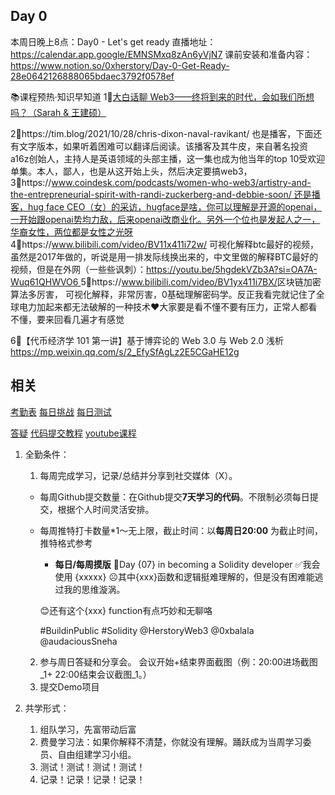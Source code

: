 ## Day 0
本周日晚上8点：Day0 - Let's get ready
直播地址：https://calendar.app.google/EMNSMxq8zAn6yVjN7
课前安装和准备内容：https://www.notion.so/0xherstory/Day-0-Get-Ready-28e0642126888065bdaec3792f0578ef


📚课程预热·知识早知道
1⃣️[大白话聊 Web3——终将到来的时代，会如我们所想吗？（Sarah & 王建硕）](https://www.xiaoyuzhoufm.com/episode/62d93b1cfa15142e17251e05?s=eyJ1IjogIjVmYzM2ZGRlZTBmNWU3MjNiYjg2ODE3YSJ9)

2⃣️https://tim.blog/2021/10/28/chris-dixon-naval-ravikant/ 也是播客，下面还有文字版本，如果听着困难可以翻译后阅读。该播客及其牛皮，来自著名投资a16z创始人，主持人是英语领域的头部主播，这一集也成为他当年的top 10受欢迎单集。本人，鄙人，也是从这开始上头，然后决定要搞web3，
3⃣️https://www.coindesk.com/podcasts/women-who-web3/artistry-and-the-entrepreneurial-spirit-with-randi-zuckerberg-and-debbie-soon/ 还是播客，hug face CEO（女）的采访，hugface是啥，你可以理解是开源的openai，一开始跟openai势均力敌，后来openai改商业化。另外一个位也是发起人之一，华裔女性，两位都是女性之光呀
4⃣️https://www.bilibili.com/video/BV11x411i72w/
可视化解释btc最好的视频，虽然是2017年做的，听说是用一排发际线换出来的，中文里做的解释BTC最好的视频，但是在外网（一些些讽刺）：https://youtu.be/5hgdekVZb3A?si=OA7A-Wuq61QHWVO6 
​5⃣️https://www.bilibili.com/video/BV1yx411i7BX/
​区块链加密算法多厉害， 可视化解释，非常厉害，0基础理解密码学。反正我看完就记住了全球电力加起来都无法破解的一种技术
​
❤​大家要是看不懂不要有压力，正常人都看不懂，要来回看几遍才有感觉

6⃣️【代币经济学 101 第一讲】基于博弈论的 Web 3.0 与 Web 2.0 浅析
https://mp.weixin.qq.com/s/2_EfySfAgLz2E5CGaHE12g

## 相关

[考勤表](https://docs.qq.com/sheet/DZVptVUtmV01rT2Za?_t=1760920167505&nlc=1&u=f2f7b0ab45e84943ad8bb5c66337eece)
[每日挑战](https://0xherstory.notion.site/28e0642126888002b26be4b2e9841ce0?v=28e064212688803abb44000c9f9129e7)
[每日测试](https://hersolidityin30days.lovable.app/)



[答疑](https://0xherstory.notion.site/2910642126888046a897d75705d86a58?v=291064212688808e81d0000c1e304f45)
[代码提交教程](https://0xherstory.notion.site/How-to-use-Github-during-our-30days-learning-20306421268880449352d7a8902be3de)
[youtube课程](https://www.youtube.com/@TheWeb3Compass)

1. 全勤条件：
    
    1. 每周完成学习，记录/总结并分享到社交媒体（X）。
    
    - 每周Github提交数量：在Github提交**7天学习的代码**。不限制必须每日提交，根据个人时间灵活安排。
    - 每周推特打卡数量*1～无上限，截止时间：以**每周日20:00** 为截止时间，推特格式参考
	    - **每日/每周摸版** 📑Day {07} in becoming a Solidity developer ✅我会使用 {xxxxx}
		☹️其中{xxx}函数和逻辑挺难理解的，但是没有困难能逃过我的思维漩涡。
		
		😊还有这个{xxx} function有点巧妙和无聊咯
		
		#BuildinPublic #Solidity @HerstoryWeb3 @0xbalala @audaciousSneha
    
    2. 参与周日答疑和分享会。 会议开始+结束界面截图（例：20:00进场截图_1+ 22:00结束会议截图_1。）
    3. 提交Demo项目
2. 共学形式：
    1. 组队学习，先富带动后富
    2. 费曼学习法：如果你解释不清楚，你就没有理解。踊跃成为当周学习委员、自由组建学习小组。
    3. 测试！测试！测试！测试！
    4. 记录！记录！记录！记录！



